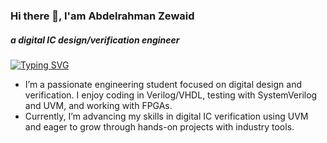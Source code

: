 ### Hi there 👋, I'am Abdelrahman Zewaid
##### a digital IC design/verification engineer  

[![Typing SVG](https://readme-typing-svg.demolab.com?font=Fira+Code&pause=1000&center=true&vCenter=true&width=435&lines=digital+IC+design;digital+IC+verification)](https://git.io/typing-svg)

- I’m a passionate engineering student focused on digital design and verification. I enjoy coding in Verilog/VHDL, testing with 
SystemVerilog and UVM, and working with FPGAs. 
- Currently, I’m advancing my skills in digital IC verification using UVM and eager to grow through hands-on projects with industry tools. 





